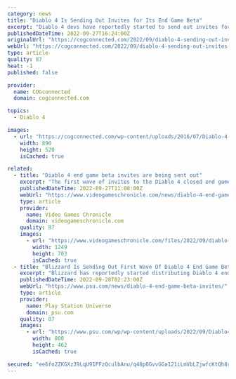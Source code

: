 ```yaml
---
category: news
title: "Diablo 4 Is Sending Out Invites for Its End Game Beta"
excerpt: "Diablo 4 devs have reportedly started to send out invites for the first wave of its closed end game beta. Multiple fans have shared on social media that they received invites to the game’s ..."
publishedDateTime: 2022-09-27T16:24:00Z
originalUrl: "https://cogconnected.com/2022/09/diablo-4-sending-out-invites-end-game-beta/"
webUrl: "https://cogconnected.com/2022/09/diablo-4-sending-out-invites-end-game-beta/"
type: article
quality: 87
heat: -1
published: false

provider:
  name: COGconnected
  domain: cogconnected.com

topics:
  - Diablo 4

images:
  - url: "https://cogconnected.com/wp-content/uploads/2016/07/Diablo-4-rumor-feature.jpg"
    width: 890
    height: 520
    isCached: true

related:
  - title: "Diablo 4 end game beta invites are being sent out"
    excerpt: "The first wave of invites to the Diablo 4 closed end game beta have reportedly been distributed. Diablo players on Resetera and Reddit began receiving invites to the game’s latest testing phase on ..."
    publishedDateTime: 2022-09-27T11:08:00Z
    webUrl: "https://www.videogameschronicle.com/news/diablo-4-end-game-beta-invites-are-being-sent-out/"
    type: article
    provider:
      name: Video Games Chronicle
      domain: videogameschronicle.com
    quality: 87
    images:
      - url: "https://www.videogameschronicle.com/files/2022/09/diablo-4-x.jpg"
        width: 1249
        height: 703
        isCached: true
  - title: "Blizzard Is Sending Out First Wave Of Diablo 4 End Game Beta Invites"
    excerpt: "Blizzard has reportedly started distributing Diablo 4 end game Beta invites out to players, according to a number of users on ResetEra and Reddit. Participants of the end game beta will be able to ..."
    publishedDateTime: 2022-09-28T02:23:00Z
    webUrl: "https://www.psu.com/news/diablo-4-end-game-beta-invites/"
    type: article
    provider:
      name: Play Station Universe
      domain: psu.com
    quality: 87
    images:
      - url: "https://www.psu.com/wp/wp-content/uploads/2022/09/Diablo4-1.jpg"
        width: 800
        height: 462
        isCached: true

secured: "ee6fo2ZKGXz39LqU91PFzQculbAnu/q48pOGvvGGa121iLmVbLZjwfcKtQh8rq1qTUEyAx+79k6XetwNYeFZsEcP66QmkCKszeizJqUD6t0jY6QEeY/niuYoaP3Raw5zUPAhxenfgw1hWrpy0wxr4i1enHB+UwQk8r3Ablq0RA2Mh6+/sX7dI4SXtKAsJoQv+Xal6nBWsRprtYLqsAZT6EBOG/Uk7wvgbnTYpmUCBpx4DfPjAfoH5yJqQBrRU26jQscofCeB+QBP/qsN2i1eOKTWpZP9mKUFsGNlay9ieVnY54ghGVFVaVOaykn07kahHk4aeeb1H/zP9JCih47TtoC+Kh+M25+1bczvAtcfQl0=;R4n3okofV7mSNLM3AMbe9A=="
---
```


